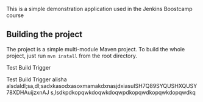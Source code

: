 This is a simple demonstration application used in the Jenkins Boostcamp course

## Building the project

The project is a simple multi-module Maven project. To build the whole project, just run `mvn install` from the root directory.

Test Build Trigger

Test Build Trigger
alisha
alsdaldl;sa,dl;sadxkasodxasoxmamakdxnasjdxiasuISH7Q89SYQUSHXQUSY78XDHAuijzxnAJ
s,lsdkpdkopqwkdoqwkdoqwpdkopqwdkopqwkdopqwdkq
